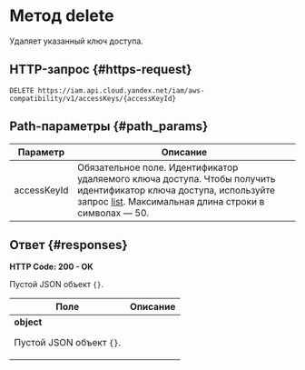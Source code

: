 # Метод delete
Удаляет указанный ключ доступа.
 

 
## HTTP-запрос {#https-request}
```
DELETE https://iam.api.cloud.yandex.net/iam/aws-compatibility/v1/accessKeys/{accessKeyId}
```
 
## Path-параметры {#path_params}
 
Параметр | Описание
--- | ---
accessKeyId | Обязательное поле. Идентификатор удаляемого ключа доступа. Чтобы получить идентификатор ключа доступа, используйте запрос [list](/docs/iam/api-ref/AccessKey/list).  Максимальная длина строки в символах — 50.
 
## Ответ {#responses}
**HTTP Code: 200 - OK**

Пустой JSON объект `` {} ``.
 
Поле | Описание
--- | ---
 | **object**<br><p>Пустой JSON объект <code>{}</code>.</p> 
